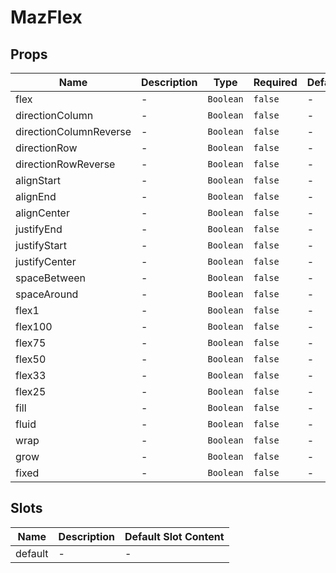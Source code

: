 # MazFlex

## Props

<!-- @vuese:MazFlex:props:start -->

| Name                   | Description | Type      | Required | Default |
| ---------------------- | ----------- | --------- | -------- | ------- |
| flex                   | -           | `Boolean` | `false`  | -       |
| directionColumn        | -           | `Boolean` | `false`  | -       |
| directionColumnReverse | -           | `Boolean` | `false`  | -       |
| directionRow           | -           | `Boolean` | `false`  | -       |
| directionRowReverse    | -           | `Boolean` | `false`  | -       |
| alignStart             | -           | `Boolean` | `false`  | -       |
| alignEnd               | -           | `Boolean` | `false`  | -       |
| alignCenter            | -           | `Boolean` | `false`  | -       |
| justifyEnd             | -           | `Boolean` | `false`  | -       |
| justifyStart           | -           | `Boolean` | `false`  | -       |
| justifyCenter          | -           | `Boolean` | `false`  | -       |
| spaceBetween           | -           | `Boolean` | `false`  | -       |
| spaceAround            | -           | `Boolean` | `false`  | -       |
| flex1                  | -           | `Boolean` | `false`  | -       |
| flex100                | -           | `Boolean` | `false`  | -       |
| flex75                 | -           | `Boolean` | `false`  | -       |
| flex50                 | -           | `Boolean` | `false`  | -       |
| flex33                 | -           | `Boolean` | `false`  | -       |
| flex25                 | -           | `Boolean` | `false`  | -       |
| fill                   | -           | `Boolean` | `false`  | -       |
| fluid                  | -           | `Boolean` | `false`  | -       |
| wrap                   | -           | `Boolean` | `false`  | -       |
| grow                   | -           | `Boolean` | `false`  | -       |
| fixed                  | -           | `Boolean` | `false`  | -       |

<!-- @vuese:MazFlex:props:end -->

## Slots

<!-- @vuese:MazFlex:slots:start -->

| Name    | Description | Default Slot Content |
| ------- | ----------- | -------------------- |
| default | -           | -                    |

<!-- @vuese:MazFlex:slots:end -->
